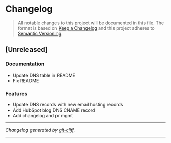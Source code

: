 # Changelog

> All notable changes to this project will be documented in this file. The format is based on
[Keep a Changelog](http://keepachangelog.com/) and this project adheres to
[Semantic Versioning](http://semver.org/).

## [Unreleased]

### Documentation

- Update DNS table in README
- Fix README

### Features

- Update DNS records with new email hosting records
- Add HubSpot blog DNS CNAME record
- Add changelog and pr mgmt

***
*Changelog generated by [git-cliff](https://github.com/orhun/git-cliff).*
***

